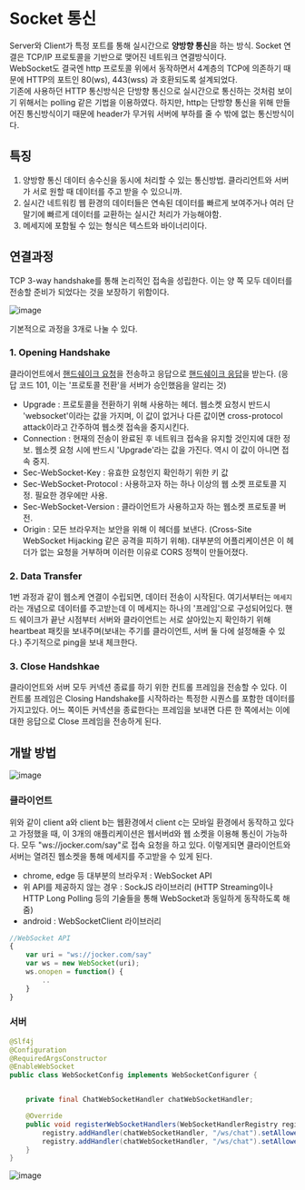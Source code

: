 # Socket 통신

Server와 Client가 특정 포트를 통해 실시간으로 **양방향 통신**을 하는 방식. Socket 연결은 TCP/IP 프로토콜을 기반으로 맺어진 네트워크 연결방식이다.  
WebSocket도 결국엔 http 프로토콜 위에서 동작하면서 4계층의 TCP에 의존하기 때문에 HTTP의 포트인 80(ws), 443(wss) 과 호환되도록 설계되었다.  
기존에 사용하던 HTTP 통신방식은 단방향 통신으로 실시간으로 통신하는 것처럼 보이기 위해서는 polling 같은 기법을 이용하였다. 하지만, http는 단방향 통신을 위해 만들어진 통신방식이기 때문에 header가 무거워 서버에 부하를 줄 수 밖에 없는 통신방식이다.

## 특징

1. 양방향 통신
   데이터 송수신을 동시에 처리할 수 있는 통신방법. 클라리언트와 서버가 서로 원할 때 데이터를 주고 받을 수 있으니까.
2. 실시간 네트워킹
   웹 환경의 데이터들은 연속된 데이터를 빠르게 보여주거나 여러 단말기에 빠르게 데이터를 교환하는 실시간 처리가 가능해야함.
3. 메세지에 포함될 수 있는 형식은 텍스트와 바이너리이다.

## 연결과정

TCP 3-way handshake를 통해 논리적인 접속을 성립한다. 이는 양 쪽 모두 데이터를 전송할 준비가 되었다는 것을 보장하기 위함이다.

![image](https://img1.daumcdn.net/thumb/R1280x0/?scode=mtistory2&fname=https%3A%2F%2Fblog.kakaocdn.net%2Fdn%2FRa47w%2FbtqzOLoiZi1%2FBW955Cw40ZUiaDaj5Ocyl0%2Fimg.png)

기본적으로 과정을 3개로 나눌 수 있다.

### 1. Opening Handshake
   클라이언트에서 <U>핸드쉐이크 요청</U>을 전송하고 응답으로 <U>핸드쉐이크 응답</U>을 받는다. (응답 코드 101, 이는 '프로토콜 전환'을 서버가 승인했음을 알리는 것)  
   * Upgrade : 프로토콜을 전환하기 위해 사용하는 헤더. 웹소켓 요청시 반드시 'websocket'이라는 값을 가지며, 이 값이 없거나 다른 값이면 cross-protocol attack이라고 간주하여 웹소켓 접속을 중지시킨다.
   * Connection : 현재의 전송이 완료된 후 네트워크 접속을 유지할 것인지에 대한 정보. 웹소켓 요청 시에 반드시 'Upgrade'라는 값을 가진다. 역시 이 값이 아니면 접속 중지.
   * Sec-WebSocket-Key : 유효한 요청인지 확인하기 위한 키 값
   * Sec-WebSocket-Protocol : 사용하고자 하는 하나 이상의 웹 소켓 프로토콜 지정. 필요한 경우에만 사용.
   * Sec-WebSocket-Version : 클라이언트가 사용하고자 하는 웹소켓 프로토콜 버전.
   * Origin : 모든 브라우저는 보안을 위해 이 헤더를 보낸다. (Cross-Site WebSocket Hijacking 같은 공격을 피하기 위해). 대부분의 어플리케이션은 이 헤더가 없는 요청을 거부하며 이러한 이유로 CORS 정책이 만들어졌다.

### 2. Data Transfer
   1번 과정과 같이 웹소케 연결이 수립되면, 데이터 전송이 시작된다. 여기서부터는 `메세지`라는 개념으로 데이터를 주고받는데 이 메세지는 하나의 '프레임'으로 구성되어있다. 핸드 쉐이크가 끝난 시점부터 서버와 클라이언트는 서로 살아있는지 확인하기 위해 heartbeat 패킷을 보내주며(보내는 주기를 클라이언트, 서버 둘 다에 설정해줄 수 있다.) 주기적으로 ping을 보내 체크한다.

### 3. Close Handshkae
   클라이언트와 서버 모두 커넥션 종료를 하기 위한 컨트롤 프레임을 전송할 수 있다. 이 컨트롤 프레임은 Closing Handshake를 시작하라는 특정한 시퀀스를 포함한 데이터를 가지고있다. 어느 쪽이든 커넥션을 종료한다는 프레임을 보내면 다른 한 쪽에서는 이에 대한 응답으로 Close 프레임을 전송하게 된다.

## 개발 방법

![image](https://img1.daumcdn.net/thumb/R1280x0/?scode=mtistory2&fname=https%3A%2F%2Fblog.kakaocdn.net%2Fdn%2FbGPgWc%2FbtqzOL2VFc2%2FkKklzXDAGZPbHfGFh6jHE1%2Fimg.png)

### 클라이언트

위와 같이 client a와 client b는 웹환경에서 client c는 모바일 환경에서 동작하고 있다고 가정했을 때, 이 3개의 애플리케이션은 웹서버d와 웹 소켓을 이용해 통신이 가능하다. 모두 "ws://jocker.com/say"로 접속 요청을 하고 있다. 이렇게되면 클라이언트와 서버는 열려진 웹소켓을 통해 메세지를 주고받을 수 있게 된다.

- chrome, edge 등 대부분의 브라우저 : WebSocket API
- 위 API를 제공하지 않는 경우 : SockJS 라이브러리 (HTTP Streaming이나 HTTP Long Polling 등의 기술들을 통해 WebSocket과 동일하게 동작하도록 해줌)
- android : WebSocketClient 라이브러리

```js
//WebSocket API
{
    var uri = "ws://jocker.com/say"
    var ws = new WebSocket(uri);
    ws.onopen = function() {
        ..
    }
}
```

### 서버

```java
@Slf4j
@Configuration
@RequiredArgsConstructor
@EnableWebSocket
public class WebSocketConfig implements WebSocketConfigurer {


    private final ChatWebSocketHandler chatWebSocketHandler;

    @Override
    public void registerWebSocketHandlers(WebSocketHandlerRegistry registry) {
        registry.addHandler(chatWebSocketHandler, "/ws/chat").setAllowedOrigins("*");  // 웹소켓에 접속하기 위한 endpoint
        registry.addHandler(chatWebSocketHandler, "/ws/chat").setAllowedOrigins("*").withSockJS();
    }
}
```

![image](https://user-images.githubusercontent.com/31172248/147848903-20f80203-69d1-48d3-aeac-13ccacc1ada7.png)

